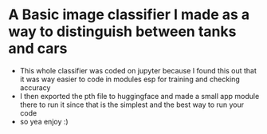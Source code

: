 # A Basic image classifier I made as a way to distinguish between tanks and cars

- This whole classifier was coded on jupyter because I found this out that it was way easier to code in modules esp for training and checking accuracy
- I then exported the pth file to huggingface and made a small app module there to run it since that is the simplest and the best way to run your code
- so yea enjoy :)
